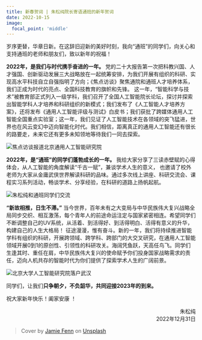 ```yaml
---
title: 新春贺词 | 朱松纯院长寄语通班的新年贺词
date: 2022-10-15
image:
  focal_point: 'middle'
---
```


岁序更替，华章日新。在这辞旧迎新的美好时刻，我向“通班”的同学们，向关心和支持通班的老师和朋友们，致以新年的祝福！

<!--more-->

**2022年，是我们与时代携手奋进的一年。** 党的二十大报告第一次把科教兴国、人才强国、创新驱动发展三大战略放在一起统筹安排，为我们开展有组织的科研、实现高水平科技自立自强指明了方向；《焦点访谈》聚焦通院和通班人才培养体系，我们正成为时代的亮点、全国科技教育的旗帜和先锋。 这一年，“智能科学与技术”被教育部正式列入一级学科，我们召开了全国人工智能院长论坛，探讨并探索出智能学科人才培养和科研组织的新模式；我们发布了《人工智能人才培养方案》，还将发布《通用人工智能评级与测试》白皮书；我们获批了跨媒体通用人工智能全国重点实验室；这一年，我们见证了人工智能技术在各领域的突飞猛进，世界也在风云变幻中迈向智能化时代。我们相信，距离真正的通用人工智能还有很长的路要走，未来它还有更多未知领地等待我们一同去探索。

![焦点访谈报道北京通用人工智能研究院](https://assets.tongclass.ac.cn/events/new-year-2023/focus.jpg)

**2022年，是“通班”的同学们蓬勃成长的一年。** 我给大家分享了三读赤壁赋的心得体会，从人工智能的角度解读“千古一赋”，兼谈学术人生的意义， 也邀请了校外老师为大家从金庸武侠世界解读科研的品味。通过多次线上讲座、科研交流会、课程实习系列活动，畅谈学术、分享经验，在科研的道路上扬帆起航。

![朱松纯和通班同学们交流](https://assets.tongclass.ac.cn/events/new-year-2023/zhu-talk.jpg)

**“新故相推，日生不滞。”** 当今世界，百年未有之大变局与中华民族伟大复兴战略全局同步交织、相互激荡，每个青年人的前途命运注定与国家紧密相连。希望同学们不断调整自己的UV系统，从活着、到活得好、到活得明白、活得有意义的升华，构建自己的人生大格局！
征途漫漫，惟有奋斗。新的一年，我们将持续推进智能学科有组织的科研，开展跨领域、跨学科、跨部门的大交叉研究，在通用人工智能领域开展0到1的原创性、引领性的科研攻关。海阔凭鱼跃，天高任鸟飞。同学们生逢其时、重任在肩，中华民族伟大复兴的使命赋予你们投身国家战略需求的责任，迈向人机共存的智能时代为你们提供了探索学术人生的广阔前景。

![北京大学人工智能研究院落户武汉](https://assets.tongclass.ac.cn/events/new-year-2023/pku-iai-wuhan.jpg)

同学们，让我们**只争朝夕，不负韶华，共同迎接2023年的到来。**

祝大家新年快乐！阖家安康 ！

<div style="text-align: right">朱松纯</div>

<div style="text-align: right">2022年12月31日</div>

<!-- ![朱松纯院长](https://assets.tongclass.ac.cn/events/new-year-2023/zhu-avatar.png) -->

> Cover by <a href="https://unsplash.com/@jamie_fenn?utm_source=unsplash&utm_medium=referral&utm_content=creditCopyText">Jamie Fenn</a> on <a href="https://unsplash.com/wallpapers/events/new-year?utm_source=unsplash&utm_medium=referral&utm_content=creditCopyText">Unsplash</a>
  